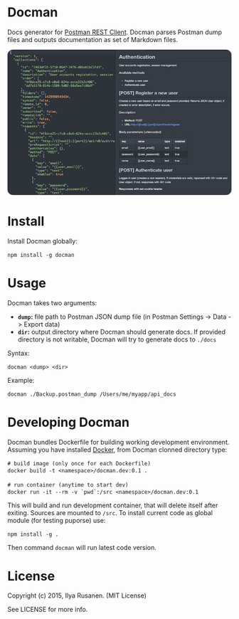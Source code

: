 # Docman

Docs generator for [Postman REST Client](https://www.getpostman.com/). Docman parses Postman dump files and outputs documentation as set of Markdown files.

![Docman — docs generator for Postman REST Client](./docs/img/showcase.jpg)

# Install

Install Docman globally:

    npm install -g docman

# Usage

Docman takes two arguments:

* **`dump`:** file path to Postman JSON dump file (in Postman Settings -> Data -> Export data)
* **`dir`:** output directory where Docman should generate docs. If provided directory is not writable, Docman will try to generate docs to `./docs`

Syntax:

    docman <dump> <dir>

Example:

    docman ./Backup.postman_dump /Users/me/myapp/api_docs

# Developing Docman

Docman bundles Dockerfile for building working development environment. Assuming you have installed [Docker](http://docker.io), from Docman clonned directory type:

    # build image (only once for each Dockerfile)
    docker build -t <namespace>/docman.dev:0.1 .

    # run container (anytime to start dev)
    docker run -it --rm -v `pwd`:/src <namespace>/docman.dev:0.1

This will build and run development container, that will delete itself after exiting. Sources are mounted to `/src`. To install current code as global module (for testing puporse) use:

    npm install -g .

Then command `docman` will run latest code version.

# License

Copyright (c) 2015, Ilya Rusanen. (MIT License)

See LICENSE for more info.
